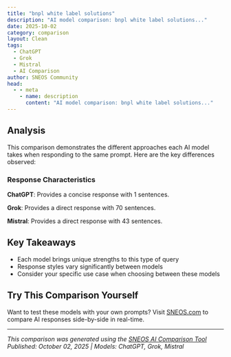 ```yaml
---
title: "bnpl white label solutions"
description: "AI model comparison: bnpl white label solutions..."
date: 2025-10-02
category: comparison
layout: Clean
tags:
  - ChatGPT
  - Grok
  - Mistral
  - AI Comparison
author: SNEOS Community
head:
  - - meta
    - name: description
      content: "AI model comparison: bnpl white label solutions..."
---
```


<ChatComparison
  title="bnpl white label solutions"
  prompt="bnpl white label solutions"
  :responses='{
    "ChatGPT": "Buy Now, Pay Later (BNPL) white label solutions are financial services that enable businesses to offer BNPL options to their customers under their own brand. These solutions allow retailers, e-commerce platforms, and other service providers to integrate flexible payment options without developing their own financing mechanisms from scratch. Here are some key aspects of BNPL white label solutions:\n\n### Key Features\n1. **Customization**: Businesses can brand the BNPL solution with their own logo, colors, and user interface, providing a seamless experience for their customers.\n\n2. **Integration**: White label solutions typically come with APIs and SDKs that allow for easy integration into existing e-commerce platforms or payment gateways.\n\n3. **Flexible Payment Terms**: BNPL solutions often provide various payment plans (e.g., 4 interest-free payments over 6 weeks) that customers can choose from.\n\n4. **Risk Management**: White label providers usually handle credit assessments and risk management, minimizing the burden on the retailer.\n\n5. **Regulatory Compliance**: Many white label solutions ensure compliance with financial regulations, which can differ by region.\n\n### Benefits\n- **Increased Conversion Rates**: Offering BNPL can reduce cart abandonment and increase sales by providing customers with more payment options.\n- **Customer Loyalty**: A smooth, branded BNPL experience can enhance customer trust and loyalty.\n- **Data Insights**: Retailers can gain insights into customer behavior and preferences through the BNPL platform&#x27;s analytics.\n\n### Providers of BNPL White Label Solutions\nSeveral companies offer BNPL white label solutions. Some notable providers include:\n\n1. **Afterpay**: Offers BNPL options that can be white-labeled by certain partners.\n2. **Klarna**: Provides white label solutions for retailers to integrate BNPL payment options.\n3. **Affirm**: Has partnerships that allow for white labeling their BNPL service.\n4. **KreditBee**: Offers a white label platform that can be customized by e-commerce platforms.\n5. **Splitit**: Focuses on installment payments and offers white label solutions to merchants.\n\n### Considerations\nWhen selecting a BNPL white label solution, businesses should consider:\n\n- **Costs and Fees**: Understand the pricing structure, including transaction fees and any setup costs.\n- **Customer Support**: Ensure that the provider offers adequate support for troubleshooting and inquiries.\n- **User Experience**: Evaluate the ease of integration and the overall customer journey.\n- **Regulatory Factors**: Check that the solution complies with applicable consumer credit laws and regulations in the target market.\n\n### Conclusion\nBNPL white label solutions can be a valuable asset for businesses looking to enhance their payment offerings and improve customer experience. By selecting the right provider and ensuring a smooth integration process, retailers can leverage this payment model to drive sales and loyalty.",
    "Grok": "Buy Now, Pay Later (BNPL) white label solutions are pre-built, customizable platforms or services offered by third-party providers that allow businesses to offer BNPL financing options to their customers under their own brand. These solutions enable companies\u2014such as e-commerce platforms, retailers, or financial institutions\u2014to integrate BNPL functionality without building the technology from scratch.\n\nHere\u2019s a detailed breakdown of BNPL white label solutions:\n\n### What is a BNPL White Label Solution?\nA white label solution in the BNPL space is a ready-made payment or financing product that can be rebranded and customized by a business to appear as their own. The underlying technology, risk assessment, payment processing, and sometimes even customer support are managed by the BNPL provider, while the business markets the service under its own name and branding.\n\n### Key Features of BNPL White Label Solutions\n1. **Customization**: Businesses can tailor the user interface, branding, and terms (e.g., interest rates, repayment periods) to align with their identity and customer needs.\n2. **Integration**: These solutions often come with APIs or plugins for seamless integration into e-commerce platforms, point-of-sale (POS) systems, or mobile apps.\n3. **Risk Management**: BNPL providers typically handle credit checks, fraud detection, and risk assessment, reducing the burden on the business.\n4. **Payment Processing**: The white label provider manages transactions, installments, and collections.\n5. **Regulatory Compliance**: Many solutions ensure compliance with local financial regulations, such as consumer credit laws.\n6. **Scalability**: Solutions are designed to handle growing transaction volumes as the business expands.\n\n### Benefits of Using BNPL White Label Solutions\n- **Faster Time to Market**: Businesses can launch a BNPL offering quickly without developing the technology in-house.\n- **Cost-Effective**: Avoids the high costs of building a BNPL system from scratch, including software development and regulatory compliance.\n- **Brand Control**: Allows businesses to maintain their brand identity while offering innovative payment options.\n- **Increased Sales**: BNPL options can boost conversion rates by making purchases more affordable for customers through deferred payments.\n- **Customer Retention**: Offering flexible payment plans can enhance customer loyalty and satisfaction.\n\n### Who Uses BNPL White Label Solutions?\n1. **E-commerce Platforms**: Online retailers integrate BNPL to offer installment payments at checkout.\n2. **Retailers**: Brick-and-mortar stores use BNPL at POS terminals to provide financing options.\n3. **Fintech Companies**: Financial startups or apps looking to add BNPL as a feature without building the infrastructure.\n4. **Banks and Financial Institutions**: Traditional lenders use white label solutions to modernize payment offerings.\n5. **Marketplaces**: Platforms hosting multiple sellers can provide BNPL as a value-added service.\n\n### Popular BNPL White Label Solution Providers\nSeveral companies offer white label BNPL solutions, including:\n- **Affirm**: Provides customizable BNPL solutions for merchants with a focus on transparent pricing (no hidden fees).\n- **Klarna**: Offers white label options for businesses to integrate \u0022Pay Later\u0022 or installment plans under their branding.\n- **Afterpay**: Known for its \u0022pay in 4\u0022 model, Afterpay allows businesses to white label its services.\n- **Sezzle**: Provides BNPL solutions with easy integration for merchants, including white label options.\n- **Scalapay**: A European BNPL provider offering white label solutions for retailers.\n- **Splitit**: Focuses on interest-free installment plans using existing credit cards, often available as a white label product.\n\n### How to Choose a BNPL White Label Solution\n1. **Integration Capabilities**: Ensure the solution integrates smoothly with your existing systems (e.g., Shopify, WooCommerce, custom platforms).\n2. **Customization Options**: Check if the branding and user experience can be tailored to your business needs.\n3. **Cost Structure**: Understand the fees, whether they are transaction-based, subscription-based, or revenue-sharing models.\n4. **Target Market Compatibility**: Some providers focus on specific regions or customer demographics\u2014ensure alignment with your audience.\n5. **Risk and Compliance**: Verify that the provider handles credit risk and complies with local regulations.\n6. **Customer Support**: Assess whether the provider offers support for end-users or if your business needs to manage it.\n\n### Challenges of BNPL White Label Solutions\n- **Dependency on Provider**: Relying on a third-party provider means limited control over updates, downtime, or service changes.\n- **Profit Margins**: Revenue-sharing or high transaction fees can reduce profitability.\n- **Regulatory Risks**: While providers handle compliance, businesses must still ensure they meet local laws.\n- **Customer Experience**: If the provider\u2019s service is subpar (e.g., poor risk assessment leading to declined transactions), it can negatively impact your brand.\n\n### Future of BNPL White Label Solutions\nThe BNPL market is growing rapidly, driven by consumer demand for flexible payment options. White label solutions are expected to evolve with:\n- Enhanced AI for personalized credit assessments.\n- Broader integrations with emerging technologies like blockchain for secure payments.\n- Expansion into new markets, especially in developing economies where credit access is limited.\n\n### Conclusion\nBNPL white label solutions are an excellent option for businesses looking to offer flexible payment plans without the complexity of building their own systems. By partnering with a reliable provider, companies can enhance customer experiences, increase sales, and stay competitive in a rapidly evolving financial landscape. When choosing a solution, weigh the costs, integration ease, and provider reputation to ensure a successful implementation.\n\nIf you\u2019re looking for specific providers or need assistance with integrating a BNPL white label solution, let me know! I can also help with case studies or deeper insights into particular platforms.",
    "Mistral": "Buy Now, Pay Later (BNPL) white label solutions are services provided by financial technology (fintech) companies that allow businesses to offer their own branded BNPL payment options to customers. These solutions enable merchants to integrate BNPL functionality into their existing platforms without having to develop the technology from scratch. Here are some key aspects and benefits of BNPL white label solutions:\n\n### Key Aspects\n\n1. **Custom Branding**:\n   - The BNPL service can be customized to match the merchant\u0027s branding, including logos, color schemes, and user interface design.\n\n2. **Integration**:\n   - Seamless integration with the merchant\u0027s e-commerce platform, point-of-sale (POS) systems, and other payment gateways.\n\n3. **Flexible Payment Plans**:\n   - Options for customers to split their payments into installments, often interest-free, over a specified period.\n\n4. **Risk Management**:\n   - Built-in risk assessment and fraud detection mechanisms to ensure secure transactions.\n\n5. **Customer Experience**:\n   - Enhanced user experience with easy-to-use interfaces and streamlined checkout processes.\n\n6. **Reporting and Analytics**:\n   - Tools for tracking customer behavior, transaction data, and other key metrics to optimize the BNPL offering.\n\n### Benefits\n\n1. **Increased Sales**:\n   - BNPL options can attract more customers by making purchases more affordable and accessible.\n\n2. **Higher Conversion Rates**:\n   - By offering flexible payment options, merchants can reduce cart abandonment and increase conversion rates.\n\n3. **Customer Loyalty**:\n   - Providing a branded BNPL service can enhance customer loyalty and satisfaction.\n\n4. **Competitive Advantage**:\n   - Offering BNPL can differentiate a merchant from competitors who do not provide this payment option.\n\n5. **Cost-Effective**:\n   - White label solutions eliminate the need for significant upfront investment in developing proprietary BNPL technology.\n\n6. **Scalability**:\n   - The solution can scale with the business, accommodating growth in transaction volume and customer base.\n\n### Examples of BNPL White Label Providers\n\n1. **Splitit**:\n   - Offers a white label solution that allows merchants to provide installment payment options using customers\u0027 existing credit cards.\n\n2. **Afterpay**:\n   - Provides a white label service that can be integrated into merchants\u0027 platforms, offering interest-free installment plans.\n\n3. **Klarna**:\n   - Known for its BNPL services, Klarna also offers white label solutions for merchants looking to integrate BNPL under their own brand.\n\n4. **Affirm**:\n   - Provides a white label solution that allows merchants to offer flexible payment plans to their customers.\n\n### Considerations\n\n1. **Compliance**:\n   - Ensure that the BNPL solution complies with local regulations and financial standards.\n\n2. **Customer Support**:\n   - Provide robust customer support to handle any issues related to the BNPL service.\n\n3. **Technical Support**:\n   - Ensure that the white label provider offers adequate technical support for integration and ongoing maintenance.\n\n4. **Costs**:\n   - Evaluate the costs associated with the white label solution, including setup fees, transaction fees, and ongoing maintenance costs.\n\nBy leveraging BNPL white label solutions, businesses can offer a valuable payment option to their customers, enhancing the overall shopping experience and driving growth."
  }'
  published-date="10:51"
/>

## Analysis

This comparison demonstrates the different approaches each AI model takes when responding to the same prompt. Here are the key differences observed:

### Response Characteristics

**ChatGPT**: Provides a concise response with 1 sentences. 

**Grok**: Provides a direct response with 70 sentences. 

**Mistral**: Provides a direct response with 43 sentences. 

## Key Takeaways

- Each model brings unique strengths to this type of query
- Response styles vary significantly between models
- Consider your specific use case when choosing between these models

## Try This Comparison Yourself

Want to test these models with your own prompts? Visit [SNEOS.com](https://sneos.com) to compare AI responses side-by-side in real-time.

---

*This comparison was generated using the [SNEOS AI Comparison Tool](https://sneos.com)*
*Published: October 02, 2025 | Models: ChatGPT, Grok, Mistral*
